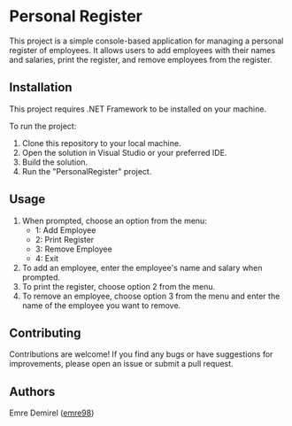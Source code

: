 # Personal Register

This project is a simple console-based application for managing a personal register of employees. It allows users to add employees with their names and salaries, print the register, and remove employees from the register.

## Installation

This project requires .NET Framework to be installed on your machine.

To run the project:
1. Clone this repository to your local machine.
2. Open the solution in Visual Studio or your preferred IDE.
3. Build the solution.
4. Run the "PersonalRegister" project.

## Usage

1. When prompted, choose an option from the menu:
   - 1: Add Employee
   - 2: Print Register
   - 3: Remove Employee
   - 4: Exit
2. To add an employee, enter the employee's name and salary when prompted.
3. To print the register, choose option 2 from the menu.
4. To remove an employee, choose option 3 from the menu and enter the name of the employee you want to remove.

## Contributing

Contributions are welcome! If you find any bugs or have suggestions for improvements, please open an issue or submit a pull request.

## Authors

Emre Demirel ([emre98](https://github.com/98emre))


